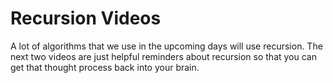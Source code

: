# Recursion Videos

A lot of algorithms that we use in the upcoming days will use recursion. The
next two videos are just helpful reminders about recursion so that you can get
that thought process back into your brain.

